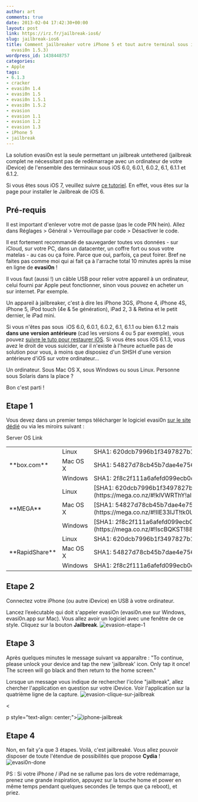 ```yaml
---
author: art
comments: true
date: 2013-02-04 17:42:30+00:00
layout: post
link: https://irz.fr/jailbreak-ios6/
slug: jailbreak-ios6
title: Comment jailbreaker votre iPhone 5 et tout autre terminal sous iOS 6 ? (MAJ
  evasi0n 1.5.3)
wordpress_id: 1438448757
categories:
- Apple
tags:
- 6.1.3
- cracker
- evasi0n 1.4
- evasi0n 1.5
- evasi0n 1.5.1
- evasi0n 1.5.2
- evasion
- evasion 1.1
- evasion 1.2
- evasion 1.3
- iPhone 5
- jailbreak
---
```


La solution evasi0n est la seule permettant un jailbreak untethered (jailbreak complet ne nécessitant pas de redémarrage avec un ordinateur de votre iDevice) de l'ensemble des terminaux sous iOS 6.0, 6.0.1, 6.0.2, 6.1, 6.1.1 et 6.1.2.


  Si vous êtes sous iOS 7, veuillez suivre [ce tutoriel](https://irz.fr/jailbreak-ios7). En effet, vous êtes sur la page pour installer le Jailbreak de iOS 6.




## Pré-requis



Il est important d'enlever votre mot de passe (pas le code PIN hein). Allez dans Réglages > Général > Verrouillage par code > Désactiver le code.

Il est fortement recommandé de sauvegarder toutes vos données - sur iCloud, sur votre PC, dans un datacenter, un coffre fort ou sous votre matelas - au cas ou ça foire. Parce que oui, parfois, ça peut foirer. Bref ne faites pas comme moi qui ai fait ça à l'arrache total 10 minutes après la mise en ligne de **evasi0n** !

Il vous faut (aussi !) un câble USB pour relier votre appareil à un ordinateur, celui fourni par Apple peut fonctionner, sinon vous pouvez en acheter un sur internet. Par exemple.

Un appareil à jailbreaker, c'est à dire les iPhone 3GS, iPhone 4, iPhone 4S, iPhone 5, iPod touch (4e & 5e génération), iPad 2, 3 & Retina et le petit dernier, le iPad mini.

Si vous n'êtes pas sous  iOS 6.0, 6.0.1, 6.0.2, 6.1, 6.1.1 ou bien 6.1.2 mais **dans une version antérieure** (cad les versions 4 ou 5 par exemple), vous pouvez [suivre le tuto pour restaurer iOS](https://irz.fr/ios-restaurer-iphone). Si vous êtes sous iOS 6.1.3, vous avez le droit de vous suicider, car il n'existe à l'heure actuelle pas de solution pour vous, à moins que disposiez d'un SHSH d'une version antérieure d'iOS sur votre ordinateur...



Un ordinateur. Sous Mac OS X, sous Windows ou sous Linux. Personne sous Solaris dans la place ?

Bon c'est parti !



## Etape 1



Vous devez dans un premier temps télécharger le logiciel evasi0n [sur le site dédié](http://evasi0n.com/) ou via les miroirs suivant :

<table id="mirrors" >
<tbody >
<tr >
Server
OS
Link
</tr>
<tr >

<td style="text-align: left;" rowspan="3" >**box.com**
</td>

<td >Linux
</td>

<td >SHA1: 620dcb7996b1f3497827b11876bf0c2fae069ecf
</td>
</tr>
<tr >

<td >Mac OS X
</td>

<td >SHA1: 54827d78cb45b7dae4e7566b9ed5c1b833d68850
</td>
</tr>
<tr >

<td >Windows
</td>

<td >SHA1: 2f8c2f111a6afefd099ecb0ce5aab63f160940b8
</td>
</tr>
<tr class="mega-links" >

<td style="text-align: left;" rowspan="3" >**MEGA**
</td>

<td >Linux
</td>

<td >[SHA1: 620dcb7996b1f3497827b11876bf0c2fae069ecf](https://mega.co.nz/#!klVWRThY!alwqx8rzv_v6xFH5wgnMCT2R9hDVRSxoWshFmMHvesU)
</td>
</tr>
<tr class="mega-links" >

<td >Mac OS X
</td>

<td >[SHA1: 54827d78cb45b7dae4e7566b9ed5c1b833d68850](https://mega.co.nz/#!IlE33IJT!tk0UOjL8Wt7Np8UYi5LjQ3WKPnwqwWK-IY8HOzxsrsY)
</td>
</tr>
<tr class="mega-links" >

<td >Windows
</td>

<td >[SHA1: 2f8c2f111a6afefd099ecb0ce5aab63f160940b8](https://mega.co.nz/#!lscBQKST!88XCNjSPj0FYFlu1v3WApcrwW2XnHD_IEPKRef1RiWk)
</td>
</tr>
<tr >

<td style="text-align: left;" rowspan="3" >**RapidShare**
</td>

<td >Linux
</td>

<td >SHA1: 620dcb7996b1f3497827b11876bf0c2fae069ecf
</td>
</tr>
<tr >

<td >Mac OS X
</td>

<td >SHA1: 54827d78cb45b7dae4e7566b9ed5c1b833d68850
</td>
</tr>
<tr >

<td >Windows
</td>

<td >SHA1: 2f8c2f111a6afefd099ecb0ce5aab63f160940b8
</td>
</tr>
</tbody>
</table>



## Etape 2



Connectez votre iPhone (ou autre iDevice) en USB à votre ordinateur.

Lancez l’exécutable qui doit s'appeler evasiOn (evasi0n.exe sur Windows, evasi0n.app sur Mac). Vous allez avoir un logiciel avec une fenêtre de ce style. Cliquez sur la bouton **Jailbreak**. ![evasion-etape-1](https://static.irz.fr/2013/02/evasion-etape-1.png)



## Etape 3



Après quelques minutes le message suivant va apparaître : "To continue, please unlock your device and tap the new 'jailbreak' icon. Only tap it once! The screen will go black and then return to the home screen."

Lorsque un message vous indique de rechercher l'icône "jailbreak", allez chercher l'application en question sur votre iDevice. Voir l'application sur la quatrième ligne de la capture. ![evasion-clique-sur-jailbreak](https://static.irz.fr/2013/02/evasion-clique-sur-jailbreak.png)

<

p style="text-align: center;">![iphone-jailbreak](https://static.irz.fr/2013/02/iphone-jailbreak.png)



## Etape 4



Non, en fait y'a que 3 étapes. Voilà, c'est jailbreaké. Vous allez pouvoir disposer de toute l'étendue de possibilités que propose **Cydia** ! ![evasi0n-done](https://static.irz.fr/2013/02/evasi0n-done.png)

PS : Si votre iPhone / iPad ne se rallume pas lors de votre redémarrage, prenez une grande inspiration, appuyez sur la touche home et power en même temps pendant quelques secondes (le temps que ça reboot), et priez.
